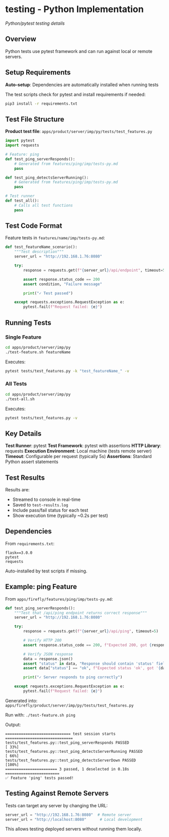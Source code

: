# testing - Python Implementation
*Python/pytest testing details*

## Overview

Python tests use pytest framework and can run against local or remote servers.

## Setup Requirements

**Auto-setup**: Dependencies are automatically installed when running tests

The test scripts check for pytest and install requirements if needed:
```bash
pip3 install -r requirements.txt
```

## Test File Structure

**Product test file**: `apps/product/server/imp/py/tests/test_features.py`

```python
import pytest
import requests

# Feature: ping
def test_ping_serverResponds():
    # Generated from features/ping/imp/tests-py.md
    pass

def test_ping_detectsServerRunning():
    # Generated from features/ping/imp/tests-py.md
    pass

# Test runner
def test_all():
    # Calls all test functions
    pass
```

## Test Code Format

Feature tests in `features/name/imp/tests-py.md`:

```python
def test_featureName_scenario():
    """Test description"""
    server_url = "http://192.168.1.76:8080"

    try:
        response = requests.get(f"{server_url}/api/endpoint", timeout=5)

        assert response.status_code == 200
        assert condition, "Failure message"

        print("✓ Test passed")

    except requests.exceptions.RequestException as e:
        pytest.fail(f"Request failed: {e}")
```

## Running Tests

### Single Feature

```bash
cd apps/product/server/imp/py
./test-feature.sh featureName
```

Executes:
```bash
pytest tests/test_features.py -k "test_featureName_" -v
```

### All Tests

```bash
cd apps/product/server/imp/py
./test-all.sh
```

Executes:
```bash
pytest tests/test_features.py -v
```

## Key Details

**Test Runner**: pytest
**Test Framework**: pytest with assertions
**HTTP Library**: requests
**Execution Environment**: Local machine (tests remote server)
**Timeout**: Configurable per request (typically 5s)
**Assertions**: Standard Python assert statements

## Test Results

Results are:
- Streamed to console in real-time
- Saved to `test-results.log`
- Include pass/fail status for each test
- Show execution time (typically ~0.2s per test)

## Dependencies

From `requirements.txt`:
```
flask==3.0.0
pytest
requests
```

Auto-installed by test scripts if missing.

## Example: ping Feature

From `apps/firefly/features/ping/imp/tests-py.md`:

```python
def test_ping_serverResponds():
    """Test that /api/ping endpoint returns correct response"""
    server_url = "http://192.168.1.76:8080"

    try:
        response = requests.get(f"{server_url}/api/ping", timeout=5)

        # Verify HTTP 200
        assert response.status_code == 200, f"Expected 200, got {response.status_code}"

        # Verify JSON response
        data = response.json()
        assert "status" in data, "Response should contain 'status' field"
        assert data["status"] == "ok", f"Expected status 'ok', got '{data['status']}'"

        print("✓ Server responds to ping correctly")

    except requests.exceptions.RequestException as e:
        pytest.fail(f"Request failed: {e}")
```

Generated into: `apps/firefly/product/server/imp/py/tests/test_features.py`

Run with: `./test-feature.sh ping`

Output:
```
============================= test session starts ==============================
tests/test_features.py::test_ping_serverResponds PASSED                  [ 33%]
tests/test_features.py::test_ping_detectsServerRunning PASSED            [ 66%]
tests/test_features.py::test_ping_detectsServerDown PASSED               [100%]
======================= 3 passed, 1 deselected in 0.18s ========================
✅ Feature 'ping' tests passed!
```

## Testing Against Remote Servers

Tests can target any server by changing the URL:
```python
server_url = "http://192.168.1.76:8080"  # Remote server
server_url = "http://localhost:8080"      # Local development
```

This allows testing deployed servers without running them locally.
